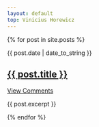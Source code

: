 ```yaml
---
layout: default
top: Vinicius Horewicz
---
```


{% for post in site.posts %}
<div class="section list">
  <div class="date">{{ post.date | date_to_string }}</div>
  <p class="line">
    <h2><a class="title" href="{{ post.url }}">{{ post.title }}</a></h2>
    <a class="comments" href="{{ post.url }}#disqus_thread">View Comments</a>
  </p>
  <p class="excerpt">{{ post.excerpt }}</p>
</div>
{% endfor %}

<script type="text/javascript">
//<![CDATA[
(function() {
		var links = document.getElementsByTagName('a');
		var query = '?';
		for(var i = 0; i < links.length; i++) {
			if(links[i].href.indexOf('#disqus_thread') >= 0) {
				query += 'url' + i + '=' + encodeURIComponent(links[i].href) + '&';
			}
		}
		document.write('<script type="text/javascript" src="http://disqus.com/forums/wicz/get_num_replies.js' + query + '"></' + 'script>');
	})();
//]]>
</script>
